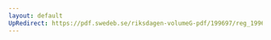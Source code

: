 ```yaml
---
layout: default
UpRedirect: https://pdf.swedeb.se/riksdagen-volumeG-pdf/199697/reg_199697/reg_199697_0084.pdf
---
```

